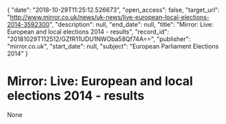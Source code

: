 {
  "date": "2018-10-29T11:25:12.526673", 
  "open_access": false, 
  "target_url": "http://www.mirror.co.uk/news/uk-news/live-european-local-elections-2014-3592300", 
  "description": null, 
  "end_date": null, 
  "title": "Mirror: Live: European and local elections 2014 - results", 
  "record_id": "20181029T112512/GZfR11UDU1NWOba58Qf74A==", 
  "publisher": "mirror.co.uk", 
  "start_date": null, 
  "subject": "European Parliament Elections 2014"
}

# Mirror: Live: European and local elections 2014 - results

None